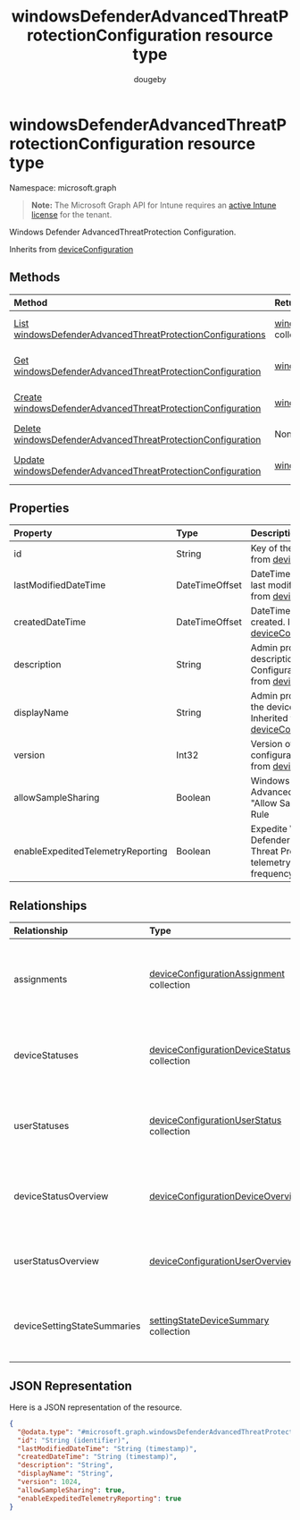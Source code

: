 ﻿---
title: "windowsDefenderAdvancedThreatProtectionConfiguration resource type"
description: "Windows Defender AdvancedThreatProtection Configuration."
author: "dougeby"
localization_priority: Normal
ms.prod: "intune"
doc_type: resourcePageType
---

# windowsDefenderAdvancedThreatProtectionConfiguration resource type

Namespace: microsoft.graph

> **Note:** The Microsoft Graph API for Intune requires an [active Intune license](https://go.microsoft.com/fwlink/?linkid=839381) for the tenant.

Windows Defender AdvancedThreatProtection Configuration.

Inherits from [deviceConfiguration](../resources/intune-deviceconfig-deviceconfiguration.md)

## Methods

| Method                                                                                                                                                   | Return Type                                                                                                                                                 | Description                                                                                                                                                                                        |
| :------------------------------------------------------------------------------------------------------------------------------------------------------- | :---------------------------------------------------------------------------------------------------------------------------------------------------------- | :------------------------------------------------------------------------------------------------------------------------------------------------------------------------------------------------- |
| [List windowsDefenderAdvancedThreatProtectionConfigurations](../api/intune-deviceconfig-windowsdefenderadvancedthreatprotectionconfiguration-list.md)    | [windowsDefenderAdvancedThreatProtectionConfiguration](../resources/intune-deviceconfig-windowsdefenderadvancedthreatprotectionconfiguration.md) collection | List properties and relationships of the [windowsDefenderAdvancedThreatProtectionConfiguration](../resources/intune-deviceconfig-windowsdefenderadvancedthreatprotectionconfiguration.md) objects. |
| [Get windowsDefenderAdvancedThreatProtectionConfiguration](../api/intune-deviceconfig-windowsdefenderadvancedthreatprotectionconfiguration-get.md)       | [windowsDefenderAdvancedThreatProtectionConfiguration](../resources/intune-deviceconfig-windowsdefenderadvancedthreatprotectionconfiguration.md)            | Read properties and relationships of the [windowsDefenderAdvancedThreatProtectionConfiguration](../resources/intune-deviceconfig-windowsdefenderadvancedthreatprotectionconfiguration.md) object.  |
| [Create windowsDefenderAdvancedThreatProtectionConfiguration](../api/intune-deviceconfig-windowsdefenderadvancedthreatprotectionconfiguration-create.md) | [windowsDefenderAdvancedThreatProtectionConfiguration](../resources/intune-deviceconfig-windowsdefenderadvancedthreatprotectionconfiguration.md)            | Create a new [windowsDefenderAdvancedThreatProtectionConfiguration](../resources/intune-deviceconfig-windowsdefenderadvancedthreatprotectionconfiguration.md) object.                              |
| [Delete windowsDefenderAdvancedThreatProtectionConfiguration](../api/intune-deviceconfig-windowsdefenderadvancedthreatprotectionconfiguration-delete.md) | None                                                                                                                                                        | Deletes a [windowsDefenderAdvancedThreatProtectionConfiguration](../resources/intune-deviceconfig-windowsdefenderadvancedthreatprotectionconfiguration.md).                                        |
| [Update windowsDefenderAdvancedThreatProtectionConfiguration](../api/intune-deviceconfig-windowsdefenderadvancedthreatprotectionconfiguration-update.md) | [windowsDefenderAdvancedThreatProtectionConfiguration](../resources/intune-deviceconfig-windowsdefenderadvancedthreatprotectionconfiguration.md)            | Update the properties of a [windowsDefenderAdvancedThreatProtectionConfiguration](../resources/intune-deviceconfig-windowsdefenderadvancedthreatprotectionconfiguration.md) object.                |

## Properties

| Property                          | Type           | Description                                                                                                                                           |
| :-------------------------------- | :------------- | :---------------------------------------------------------------------------------------------------------------------------------------------------- |
| id                                | String         | Key of the entity. Inherited from [deviceConfiguration](../resources/intune-deviceconfig-deviceconfiguration.md)                                      |
| lastModifiedDateTime              | DateTimeOffset | DateTime the object was last modified. Inherited from [deviceConfiguration](../resources/intune-deviceconfig-deviceconfiguration.md)                  |
| createdDateTime                   | DateTimeOffset | DateTime the object was created. Inherited from [deviceConfiguration](../resources/intune-deviceconfig-deviceconfiguration.md)                        |
| description                       | String         | Admin provided description of the Device Configuration. Inherited from [deviceConfiguration](../resources/intune-deviceconfig-deviceconfiguration.md) |
| displayName                       | String         | Admin provided name of the device configuration. Inherited from [deviceConfiguration](../resources/intune-deviceconfig-deviceconfiguration.md)        |
| version                           | Int32          | Version of the device configuration. Inherited from [deviceConfiguration](../resources/intune-deviceconfig-deviceconfiguration.md)                    |
| allowSampleSharing                | Boolean        | Windows Defender AdvancedThreatProtection "Allow Sample Sharing" Rule                                                                                 |
| enableExpeditedTelemetryReporting | Boolean        | Expedite Windows Defender Advanced Threat Protection telemetry reporting frequency.                                                                   |

## Relationships

| Relationship                | Type                                                                                                              | Description                                                                                                                                                 |
| :-------------------------- | :---------------------------------------------------------------------------------------------------------------- | :---------------------------------------------------------------------------------------------------------------------------------------------------------- |
| assignments                 | [deviceConfigurationAssignment](../resources/intune-deviceconfig-deviceconfigurationassignment.md) collection     | The list of assignments for the device configuration profile. Inherited from [deviceConfiguration](../resources/intune-deviceconfig-deviceconfiguration.md) |
| deviceStatuses              | [deviceConfigurationDeviceStatus](../resources/intune-deviceconfig-deviceconfigurationdevicestatus.md) collection | Device configuration installation status by device. Inherited from [deviceConfiguration](../resources/intune-deviceconfig-deviceconfiguration.md)           |
| userStatuses                | [deviceConfigurationUserStatus](../resources/intune-deviceconfig-deviceconfigurationuserstatus.md) collection     | Device configuration installation status by user. Inherited from [deviceConfiguration](../resources/intune-deviceconfig-deviceconfiguration.md)             |
| deviceStatusOverview        | [deviceConfigurationDeviceOverview](../resources/intune-deviceconfig-deviceconfigurationdeviceoverview.md)        | Device Configuration devices status overview Inherited from [deviceConfiguration](../resources/intune-deviceconfig-deviceconfiguration.md)                  |
| userStatusOverview          | [deviceConfigurationUserOverview](../resources/intune-deviceconfig-deviceconfigurationuseroverview.md)            | Device Configuration users status overview Inherited from [deviceConfiguration](../resources/intune-deviceconfig-deviceconfiguration.md)                    |
| deviceSettingStateSummaries | [settingStateDeviceSummary](../resources/intune-deviceconfig-settingstatedevicesummary.md) collection             | Device Configuration Setting State Device Summary Inherited from [deviceConfiguration](../resources/intune-deviceconfig-deviceconfiguration.md)             |

## JSON Representation

Here is a JSON representation of the resource.

<!-- {
  "blockType": "resource",
  "keyProperty": "id",
  "@odata.type": "microsoft.graph.windowsDefenderAdvancedThreatProtectionConfiguration"
}
-->

```json
{
  "@odata.type": "#microsoft.graph.windowsDefenderAdvancedThreatProtectionConfiguration",
  "id": "String (identifier)",
  "lastModifiedDateTime": "String (timestamp)",
  "createdDateTime": "String (timestamp)",
  "description": "String",
  "displayName": "String",
  "version": 1024,
  "allowSampleSharing": true,
  "enableExpeditedTelemetryReporting": true
}
```
